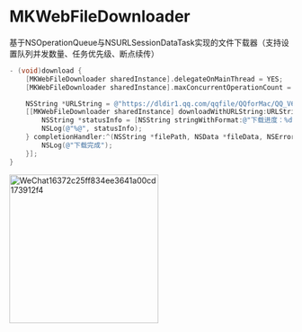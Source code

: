 # MKWebFileDownloader

基于NSOperationQueue与NSURLSessionDataTask实现的文件下载器（支持设置队列并发数量、任务优先级、断点续传）

```objective-c
- (void)download {
    [MKWebFileDownloader sharedInstance].delegateOnMainThread = YES;
    [MKWebFileDownloader sharedInstance].maxConcurrentOperationCount = 6;

    NSString *URLString = @"https://dldir1.qq.com/qqfile/QQforMac/QQ_V6.5.0.dmg";
    [[MKWebFileDownloader sharedInstance] downloadWithURLString:URLString supportResume:YES directory:nil queuePriority:NSOperationQueuePriorityNormal progressHandler:^(NSInteger receivedSize, NSInteger expectedSize) {
        NSString *statusInfo = [NSString stringWithFormat:@"下载进度：%d%@", (int)(1.0*receivedSize/expectedSize * 100), @"%"];
        NSLog(@"%@", statusInfo);
    } completionHandler:^(NSString *filePath, NSData *fileData, NSError *error) {
        NSLog(@"下载完成");
    }];
}
```

<img width="265" alt="WeChat16372c25ff834ee3641a00cd173912f4" src="https://user-images.githubusercontent.com/13111933/233851292-25e17bd0-11a6-4b2c-b1a2-16a7ad6d9149.png">
